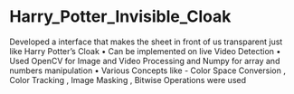 # Harry_Potter_Invisible_Cloak

  Developed a interface that makes the sheet in front of us transparent just like Harry Potter’s Cloak
• Can be implemented on live Video Detection
• Used OpenCV for Image and Video Processing and Numpy for array and numbers manipulation
• Various Concepts like - Color Space Conversion , Color Tracking , Image Masking , Bitwise Operations were used
